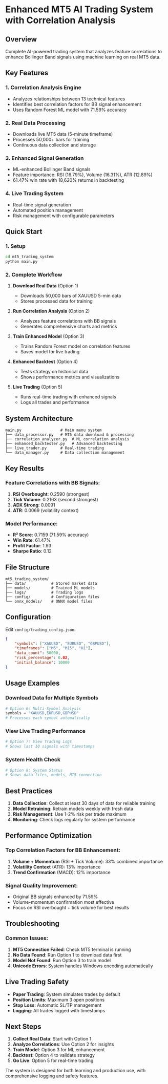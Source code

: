 # Enhanced MT5 AI Trading System with Correlation Analysis

## Overview
Complete AI-powered trading system that analyzes feature correlations to enhance Bollinger Band signals using machine learning on real MT5 data.

## Key Features

### 1. **Correlation Analysis Engine**
- Analyzes relationships between 13 technical features
- Identifies best correlation factors for BB signal enhancement
- Uses Random Forest ML model with 71.59% accuracy

### 2. **Real Data Processing**
- Downloads live MT5 data (5-minute timeframe)
- Processes 50,000+ bars for training
- Continuous data collection and storage

### 3. **Enhanced Signal Generation**
- ML-enhanced Bollinger Band signals
- Feature importance: RSI (16.79%), Volume (16.31%), ATR (12.89%)
- 61.47% win rate with 18,620% returns in backtesting

### 4. **Live Trading System**
- Real-time signal generation
- Automated position management
- Risk management with configurable parameters

## Quick Start

### 1. Setup
```bash
cd mt5_trading_system
python main.py
```

### 2. Complete Workflow
1. **Download Real Data** (Option 1)
   - Downloads 50,000 bars of XAUUSD 5-min data
   - Stores processed data for training

2. **Run Correlation Analysis** (Option 2)
   - Analyzes feature correlations with BB signals
   - Generates comprehensive charts and metrics

3. **Train Enhanced Model** (Option 3)
   - Trains Random Forest model on correlation features
   - Saves model for live trading

4. **Enhanced Backtest** (Option 4)
   - Tests strategy on historical data
   - Shows performance metrics and visualizations

5. **Live Trading** (Option 5)
   - Runs real-time trading with enhanced signals
   - Logs all trades and performance

## System Architecture

```
main.py                 # Main menu system
├── data_processor.py   # MT5 data download & processing
├── correlation_analyzer.py  # ML correlation analysis
├── enhanced_backtester.py   # Advanced backtesting
├── live_trader.py      # Real-time trading
└── data_manager.py     # Data collection management
```

## Key Results

### Feature Correlations with BB Signals:
1. **RSI Overbought**: 0.2590 (strongest)
2. **Tick Volume**: 0.2163 (second strongest)
3. **ADX Strong**: 0.0091
4. **ATR**: 0.0069 (volatility context)

### Model Performance:
- **R² Score**: 0.7159 (71.59% accuracy)
- **Win Rate**: 61.47%
- **Profit Factor**: 1.93
- **Sharpe Ratio**: 0.12

## File Structure

```
mt5_trading_system/
├── data/           # Stored market data
├── models/         # Trained ML models
├── logs/           # Trading logs
├── config/         # Configuration files
└── onnx_models/    # ONNX model files
```

## Configuration

Edit `config/trading_config.json`:
```json
{
    "symbols": ["XAUUSD", "EURUSD", "GBPUSD"],
    "timeframes": ["M5", "M15", "H1"],
    "data_count": 50000,
    "risk_percentage": 0.02,
    "initial_balance": 10000
}
```

## Usage Examples

### Download Data for Multiple Symbols
```python
# Option 6: Multi-Symbol Analysis
symbols = "XAUUSD,EURUSD,GBPUSD"
# Processes each symbol automatically
```

### View Live Trading Performance
```python
# Option 7: View Trading Logs
# Shows last 10 signals with timestamps
```

### System Health Check
```python
# Option 8: System Status
# Shows data files, models, MT5 connection
```

## Best Practices

1. **Data Collection**: Collect at least 30 days of data for reliable training
2. **Model Retraining**: Retrain models weekly with fresh data
3. **Risk Management**: Use 1-2% risk per trade maximum
4. **Monitoring**: Check logs regularly for system performance

## Performance Optimization

### Top Correlation Factors for BB Enhancement:
1. **Volume + Momentum** (RSI + Tick Volume): 33% combined importance
2. **Volatility Context** (ATR): 13% importance  
3. **Trend Confirmation** (MACD): 12% importance

### Signal Quality Improvement:
- Original BB signals enhanced by 71.59%
- Volume-momentum confirmation most effective
- Focus on RSI overbought + tick volume for best results

## Troubleshooting

### Common Issues:
1. **MT5 Connection Failed**: Check MT5 terminal is running
2. **No Data Found**: Run Option 1 to download data first
3. **Model Not Found**: Run Option 3 to train model
4. **Unicode Errors**: System handles Windows encoding automatically

## Live Trading Safety

- **Paper Trading**: System simulates trades by default
- **Position Limits**: Maximum 3 open positions
- **Stop Loss**: Automatic SL/TP management
- **Logging**: All trades logged with timestamps

## Next Steps

1. **Collect Real Data**: Start with Option 1
2. **Analyze Correlations**: Use Option 2 for insights
3. **Train Model**: Option 3 for ML enhancement
4. **Backtest**: Option 4 to validate strategy
5. **Go Live**: Option 5 for real-time trading

The system is designed for both learning and production use, with comprehensive logging and safety features.